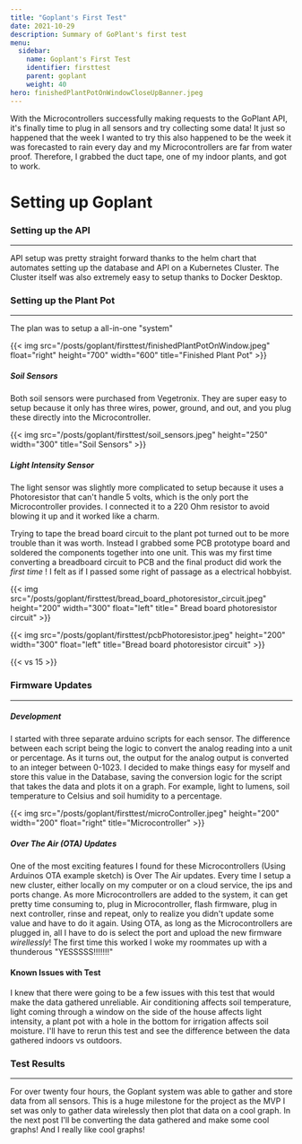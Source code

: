 ```yaml
---
title: "Goplant's First Test"
date: 2021-10-29
description: Summary of GoPlant's first test 
menu:
  sidebar:
    name: Goplant's First Test
    identifier: firsttest 
    parent: goplant 
    weight: 40
hero: finishedPlantPotOnWindowCloseUpBanner.jpeg
---
```


With the Microcontrollers successfully making requests to the GoPlant API, it's finally time to plug in all sensors and try collecting some data! It just so happened that the week I wanted to try this also happened to be the week it was forecasted to rain every day and my Microcontrollers are far from water proof. Therefore, I grabbed the duct tape, one of my indoor plants, and got to work.

# Setting up Goplant

### Setting up the API
---

API setup was pretty straight forward thanks to the helm chart that automates setting up the database and API on a Kubernetes Cluster. The Cluster itself was also extremely easy to setup thanks to Docker Desktop.

### Setting up the Plant Pot
---

The plan was to setup a all-in-one "system"

{{< img src="/posts/goplant/firsttest/finishedPlantPotOnWindow.jpeg" float="right" height="700" width="600"  title="Finished Plant Pot" >}} 

##### Soil Sensors

Both soil sensors were purchased from Vegetronix. They are super easy to setup because it only has three wires, power, ground, and out, and you plug these directly into the Microcontroller.

{{< img src="/posts/goplant/firsttest/soil_sensors.jpeg" height="250" width="300" title="Soil Sensors" >}}

##### Light Intensity Sensor

The light sensor was slightly more complicated to setup because it uses a Photoresistor that can't handle 5 volts, which is the only port the Microcontroller provides. I connected it to a 220 Ohm resistor to avoid blowing it up and it worked like a charm.

Trying to tape the bread board circuit to the plant pot turned out to be more trouble than it was worth. Instead I grabbed some PCB prototype board and soldered the components together into one unit. This was my first time converting a breadboard circuit to PCB and the final product did work the *first time* ! I felt as if I passed some right of passage as a electrical hobbyist. 

{{< img src="/posts/goplant/firsttest/bread_board_photoresistor_circuit.jpeg" height="200" width="300" float="left" title=" Bread board photoresistor circuit" >}}

{{< img src="/posts/goplant/firsttest/pcbPhotoresistor.jpeg" height="200" width="300" float="left" title="Bread board photoresistor circuit" >}}

{{< vs 15 >}}

### Firmware Updates
---

##### Development

I started with three separate arduino scripts for each sensor. The difference between each script being the logic to convert the analog reading into a unit or percentage. As it turns out, the output for the analog output is converted to an integer between 0-1023. I decided to make things easy for myself and store this value in the Database, saving the conversion logic for the script that takes the data and plots it on a graph. For example, light to lumens, soil temperature to Celsius and soil humidity to a percentage.

{{< img src="/posts/goplant/firsttest/microController.jpeg" height="200" width="200" float="right" title="Microcontroller" >}}

##### Over The Air (OTA) Updates
One of the most exciting features I found for these Microcontrollers (Using Arduinos OTA example sketch) is Over The Air updates. Every time I setup a new cluster, either locally on my computer or on a cloud service, the ips and ports change. As more Microcontrollers are added to the system, it can get pretty time consuming to, plug in Microcontroller, flash firmware, plug in next controller, rinse and repeat, only to realize you didn't update some value and have to do it again. Using OTA, as long as the Microcontrollers are plugged in, all I have to do is select the port and upload the new firmware *wirellessly*! The first time this worked I woke my roommates up with a thunderous "YESSSSS!!!!!!!"

#### Known Issues with Test

I knew that there were going to be a few issues with this test that would make the data gathered unreliable. Air conditioning affects soil temperature, light coming through a window on the side of the house affects light intensity, a plant pot with a hole in the bottom for irrigation affects soil moisture. I'll have to rerun this test and see the difference between the data gathered indoors vs outdoors.

### Test Results
--- 

For over twenty four hours, the Goplant system was able to gather and store data from all sensors. This is a huge milestone for the project as the MVP I set was only to gather data wirelessly then plot that data on a cool graph. In the next post I'll be converting the data gathered and make some cool graphs! And I really like cool graphs!